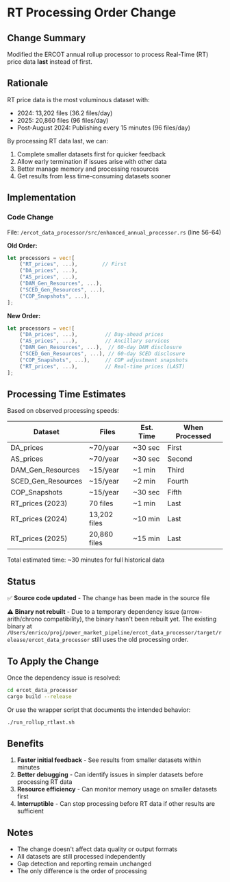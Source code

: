 # RT Processing Order Change

## Change Summary
Modified the ERCOT annual rollup processor to process Real-Time (RT) price data **last** instead of first.

## Rationale
RT price data is the most voluminous dataset with:
- 2024: 13,202 files (36.2 files/day)
- 2025: 20,860 files (96 files/day)
- Post-August 2024: Publishing every 15 minutes (96 files/day)

By processing RT data last, we can:
1. Complete smaller datasets first for quicker feedback
2. Allow early termination if issues arise with other data
3. Better manage memory and processing resources
4. Get results from less time-consuming datasets sooner

## Implementation

### Code Change
File: `/ercot_data_processor/src/enhanced_annual_processor.rs` (line 56-64)

**Old Order:**
```rust
let processors = vec![
    ("RT_prices", ...),        // First
    ("DA_prices", ...),
    ("AS_prices", ...),
    ("DAM_Gen_Resources", ...),
    ("SCED_Gen_Resources", ...),
    ("COP_Snapshots", ...),
];
```

**New Order:**
```rust
let processors = vec![
    ("DA_prices", ...),         // Day-ahead prices
    ("AS_prices", ...),         // Ancillary services
    ("DAM_Gen_Resources", ...),  // 60-day DAM disclosure
    ("SCED_Gen_Resources", ...), // 60-day SCED disclosure
    ("COP_Snapshots", ...),     // COP adjustment snapshots
    ("RT_prices", ...),         // Real-time prices (LAST)
];
```

## Processing Time Estimates

Based on observed processing speeds:

| Dataset | Files | Est. Time | When Processed |
|---------|-------|-----------|----------------|
| DA_prices | ~70/year | ~30 sec | First |
| AS_prices | ~70/year | ~30 sec | Second |
| DAM_Gen_Resources | ~15/year | ~1 min | Third |
| SCED_Gen_Resources | ~15/year | ~2 min | Fourth |
| COP_Snapshots | ~15/year | ~30 sec | Fifth |
| RT_prices (2023) | 70 files | ~1 min | Last |
| RT_prices (2024) | 13,202 files | ~10 min | Last |
| RT_prices (2025) | 20,860 files | ~15 min | Last |

Total estimated time: ~30 minutes for full historical data

## Status

✅ **Source code updated** - The change has been made in the source file

⚠️ **Binary not rebuilt** - Due to a temporary dependency issue (arrow-arith/chrono compatibility), the binary hasn't been rebuilt yet. The existing binary at `/Users/enrico/proj/power_market_pipeline/ercot_data_processor/target/release/ercot_data_processor` still uses the old processing order.

## To Apply the Change

Once the dependency issue is resolved:
```bash
cd ercot_data_processor
cargo build --release
```

Or use the wrapper script that documents the intended behavior:
```bash
./run_rollup_rtlast.sh
```

## Benefits

1. **Faster initial feedback** - See results from smaller datasets within minutes
2. **Better debugging** - Can identify issues in simpler datasets before processing RT data
3. **Resource efficiency** - Can monitor memory usage on smaller datasets first
4. **Interruptible** - Can stop processing before RT data if other results are sufficient

## Notes

- The change doesn't affect data quality or output formats
- All datasets are still processed independently
- Gap detection and reporting remain unchanged
- The only difference is the order of processing